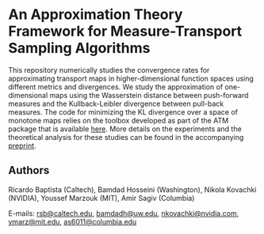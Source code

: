 # An Approximation Theory Framework for Measure-Transport Sampling Algorithms

This repository numerically studies the convergence rates for approximating transport maps in higher-dimensional function spaces using different metrics and divergences. We study the approximation of one-dimensional maps using the Wasserstein distance between push-forward measures and the Kullback-Leibler divergence between pull-back measures. The code for minimizing the KL divergence over a space of monotone maps relies on the toolbox developed as part of the ATM package that is available [here](https://github.com/baptistar/ATM). More details on the experiments and the theoretical analysis for these studies can be found in the accompanying [preprint](https://arxiv.org/pdf/2302.13965).

## Authors

Ricardo Baptista (Caltech), Bamdad Hosseini (Washington),  Nikola Kovachki (NVIDIA), Youssef Marzouk (MIT), Amir Sagiv (Columbia)

E-mails: rsb@caltech.edu, bamdadh@uw.edu, nkovachki@nvidia.com, ymarz@mit.edu, as6011@columbia.edu
